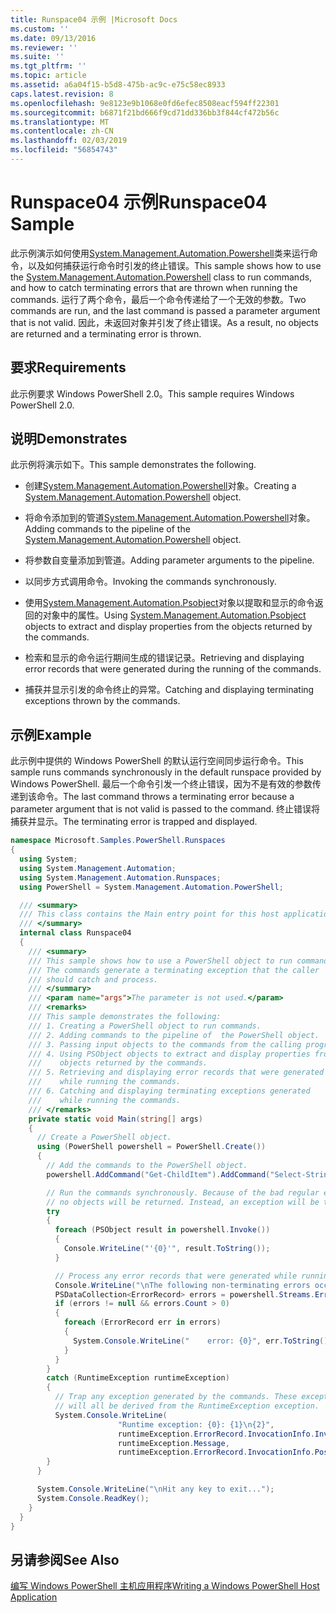 ```yaml
---
title: Runspace04 示例 |Microsoft Docs
ms.custom: ''
ms.date: 09/13/2016
ms.reviewer: ''
ms.suite: ''
ms.tgt_pltfrm: ''
ms.topic: article
ms.assetid: a6a04f15-b5d8-475b-ac9c-e75c58ec8933
caps.latest.revision: 8
ms.openlocfilehash: 9e8123e9b1068e0fd6efec8508eacf594ff22301
ms.sourcegitcommit: b6871f21bd666f9cd71dd336bb3f844cf472b56c
ms.translationtype: MT
ms.contentlocale: zh-CN
ms.lasthandoff: 02/03/2019
ms.locfileid: "56854743"
---
```

# <a name="runspace04-sample"></a><span data-ttu-id="0b905-102">Runspace04 示例</span><span class="sxs-lookup"><span data-stu-id="0b905-102">Runspace04 Sample</span></span>

<span data-ttu-id="0b905-103">此示例演示如何使用[System.Management.Automation.Powershell](/dotnet/api/system.management.automation.powershell)类来运行命令，以及如何捕获运行命令时引发的终止错误。</span><span class="sxs-lookup"><span data-stu-id="0b905-103">This sample shows how to use the [System.Management.Automation.Powershell](/dotnet/api/system.management.automation.powershell) class to run commands, and how to catch terminating errors that are thrown when running the commands.</span></span> <span data-ttu-id="0b905-104">运行了两个命令，最后一个命令传递给了一个无效的参数。</span><span class="sxs-lookup"><span data-stu-id="0b905-104">Two commands are run, and the last command is passed a parameter argument that is not valid.</span></span> <span data-ttu-id="0b905-105">因此，未返回对象并引发了终止错误。</span><span class="sxs-lookup"><span data-stu-id="0b905-105">As a result, no objects are returned and a terminating error is thrown.</span></span>

## <a name="requirements"></a><span data-ttu-id="0b905-106">要求</span><span class="sxs-lookup"><span data-stu-id="0b905-106">Requirements</span></span>

<span data-ttu-id="0b905-107">此示例要求 Windows PowerShell 2.0。</span><span class="sxs-lookup"><span data-stu-id="0b905-107">This sample requires Windows PowerShell 2.0.</span></span>

## <a name="demonstrates"></a><span data-ttu-id="0b905-108">说明</span><span class="sxs-lookup"><span data-stu-id="0b905-108">Demonstrates</span></span>

<span data-ttu-id="0b905-109">此示例将演示如下。</span><span class="sxs-lookup"><span data-stu-id="0b905-109">This sample demonstrates the following.</span></span>

- <span data-ttu-id="0b905-110">创建[System.Management.Automation.Powershell](/dotnet/api/system.management.automation.powershell)对象。</span><span class="sxs-lookup"><span data-stu-id="0b905-110">Creating a [System.Management.Automation.Powershell](/dotnet/api/system.management.automation.powershell) object.</span></span>

- <span data-ttu-id="0b905-111">将命令添加到的管道[System.Management.Automation.Powershell](/dotnet/api/system.management.automation.powershell)对象。</span><span class="sxs-lookup"><span data-stu-id="0b905-111">Adding commands to the pipeline of the [System.Management.Automation.Powershell](/dotnet/api/system.management.automation.powershell) object.</span></span>

- <span data-ttu-id="0b905-112">将参数自变量添加到管道。</span><span class="sxs-lookup"><span data-stu-id="0b905-112">Adding parameter arguments to the pipeline.</span></span>

- <span data-ttu-id="0b905-113">以同步方式调用命令。</span><span class="sxs-lookup"><span data-stu-id="0b905-113">Invoking the commands synchronously.</span></span>

- <span data-ttu-id="0b905-114">使用[System.Management.Automation.Psobject](/dotnet/api/System.Management.Automation.PSObject)对象以提取和显示的命令返回的对象中的属性。</span><span class="sxs-lookup"><span data-stu-id="0b905-114">Using [System.Management.Automation.Psobject](/dotnet/api/System.Management.Automation.PSObject) objects to extract and display properties from the objects returned by the commands.</span></span>

- <span data-ttu-id="0b905-115">检索和显示的命令运行期间生成的错误记录。</span><span class="sxs-lookup"><span data-stu-id="0b905-115">Retrieving and displaying error records that were generated during the running of the commands.</span></span>

- <span data-ttu-id="0b905-116">捕获并显示引发的命令终止的异常。</span><span class="sxs-lookup"><span data-stu-id="0b905-116">Catching and displaying terminating exceptions thrown by the commands.</span></span>

## <a name="example"></a><span data-ttu-id="0b905-117">示例</span><span class="sxs-lookup"><span data-stu-id="0b905-117">Example</span></span>

<span data-ttu-id="0b905-118">此示例中提供的 Windows PowerShell 的默认运行空间同步运行命令。</span><span class="sxs-lookup"><span data-stu-id="0b905-118">This sample runs commands synchronously in the default runspace provided by Windows PowerShell.</span></span> <span data-ttu-id="0b905-119">最后一个命令引发一个终止错误，因为不是有效的参数传递到该命令。</span><span class="sxs-lookup"><span data-stu-id="0b905-119">The last command throws a terminating error because a parameter argument that is not valid is passed to the command.</span></span> <span data-ttu-id="0b905-120">终止错误将捕获并显示。</span><span class="sxs-lookup"><span data-stu-id="0b905-120">The terminating error is trapped and displayed.</span></span>

```csharp
namespace Microsoft.Samples.PowerShell.Runspaces
{
  using System;
  using System.Management.Automation;
  using System.Management.Automation.Runspaces;
  using PowerShell = System.Management.Automation.PowerShell;

  /// <summary>
  /// This class contains the Main entry point for this host application.
  /// </summary>
  internal class Runspace04
  {
    /// <summary>
    /// This sample shows how to use a PowerShell object to run commands.
    /// The commands generate a terminating exception that the caller
    /// should catch and process.
    /// </summary>
    /// <param name="args">The parameter is not used.</param>
    /// <remarks>
    /// This sample demonstrates the following:
    /// 1. Creating a PowerShell object to run commands.
    /// 2. Adding commands to the pipeline of  the PowerShell object.
    /// 3. Passing input objects to the commands from the calling program.
    /// 4. Using PSObject objects to extract and display properties from the
    ///    objects returned by the commands.
    /// 5. Retrieving and displaying error records that were generated
    ///    while running the commands.
    /// 6. Catching and displaying terminating exceptions generated
    ///    while running the commands.
    /// </remarks>
    private static void Main(string[] args)
    {
      // Create a PowerShell object.
      using (PowerShell powershell = PowerShell.Create())
      {
        // Add the commands to the PowerShell object.
        powershell.AddCommand("Get-ChildItem").AddCommand("Select-String").AddArgument("*");

        // Run the commands synchronously. Because of the bad regular expression,
        // no objects will be returned. Instead, an exception will be thrown.
        try
        {
          foreach (PSObject result in powershell.Invoke())
          {
            Console.WriteLine("'{0}'", result.ToString());
          }

          // Process any error records that were generated while running the commands.
          Console.WriteLine("\nThe following non-terminating errors occurred:\n");
          PSDataCollection<ErrorRecord> errors = powershell.Streams.Error;
          if (errors != null && errors.Count > 0)
          {
            foreach (ErrorRecord err in errors)
            {
              System.Console.WriteLine("    error: {0}", err.ToString());
            }
          }
        }
        catch (RuntimeException runtimeException)
        {
          // Trap any exception generated by the commands. These exceptions
          // will all be derived from the RuntimeException exception.
          System.Console.WriteLine(
                        "Runtime exception: {0}: {1}\n{2}",
                        runtimeException.ErrorRecord.InvocationInfo.InvocationName,
                        runtimeException.Message,
                        runtimeException.ErrorRecord.InvocationInfo.PositionMessage);
        }
      }

      System.Console.WriteLine("\nHit any key to exit...");
      System.Console.ReadKey();
    }
  }
}
```

## <a name="see-also"></a><span data-ttu-id="0b905-121">另请参阅</span><span class="sxs-lookup"><span data-stu-id="0b905-121">See Also</span></span>

[<span data-ttu-id="0b905-122">编写 Windows PowerShell 主机应用程序</span><span class="sxs-lookup"><span data-stu-id="0b905-122">Writing a Windows PowerShell Host Application</span></span>](./writing-a-windows-powershell-host-application.md)